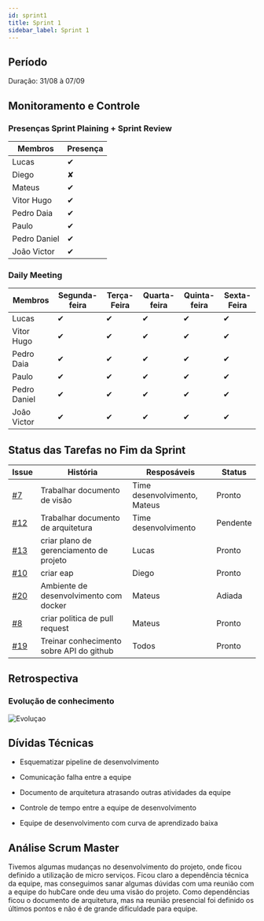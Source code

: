 ```yaml
---
id: sprint1
title: Sprint 1
sidebar_label: Sprint 1
---
```



## Período

Duração: 31/08 à 07/09

## Monitoramento e Controle

### Presenças Sprint Plaining + Sprint Review

|**Membros**|**Presença**|
|--|--|
| Lucas | ✔ |
| Diego | ✘ |
| Mateus | ✔ |
| Vitor Hugo | ✔ |
| Pedro Daia | ✔ |
| Paulo | ✔ |
| Pedro Daniel | ✔ |
| João Victor | ✔ |

### Daily Meeting

| Membros | Segunda-feira | Terça-Feira | Quarta-feira | Quinta-feira | Sexta-Feira |
|--|--|--|--|--|--|
| Lucas | ✔ | ✔ | ✔ | ✔ | ✔ |
| Vitor Hugo | ✔ | ✔ | ✔ |✔ | ✔ |
| Pedro Daia | ✔ | ✔ | ✔ |✔ | ✔ |
| Paulo | ✔ | ✔ | ✔ |✔ | ✔ |
| Pedro Daniel | ✔ | ✔ | ✔ |✔ | ✔ |
| João Victor | ✔ | ✔ | ✔ |✔ | ✔ |

## Status das Tarefas no Fim da Sprint

| **Issue** | **História** | **Resposáveis** | **Status** |
|--|--|--|--|
| [#7](https://github.com/fga-eps-mds/2019.2-Git-Breakdown/issues/7) | Trabalhar documento de visão | Time desenvolvimento, Mateus | Pronto |
| [#12](https://github.com/fga-eps-mds/2019.2-Git-Breakdown/issues/12) | Trabalhar documento de arquitetura | Time desenvolvimento | Pendente |
| [#13](https://github.com/fga-eps-mds/2019.2-Git-Breakdown/issues/13) | criar plano de gerenciamento de projeto | Lucas | Pronto |
| [#10](https://github.com/fga-eps-mds/2019.2-Git-Breakdown/issues/10) | criar eap | Diego | Pronto |
| [#20](https://github.com/fga-eps-mds/2019.2-Git-Breakdown/issues/20) | Ambiente de desenvolvimento com docker | Mateus | Adiada |
| [#8](https://github.com/fga-eps-mds/2019.2-Git-Breakdown/issues/8) | criar politica de pull request | Mateus | Pronto |
| [#19](https://github.com/fga-eps-mds/2019.2-Git-Breakdown/issues/19) | Treinar conhecimento sobre API do github| Todos | Pronto |

## Retrospectiva

### Evolução de conhecimento

![Evoluçao](https://i.imgur.com/9uMm8Ygg.png)

## Dívidas Técnicas

- Esquematizar pipeline de desenvolvimento

- Comunicação falha entre a equipe

- Documento de arquitetura atrasando outras atividades da equipe

- Controle de tempo entre a equipe de desenvolvimento

- Equipe de desenvolvimento com curva de aprendizado baixa

## Análise Scrum Master

Tivemos algumas mudanças no desenvolvimento do projeto, onde ficou definido a utilização de micro serviços. Ficou claro a dependência técnica da equipe, mas conseguimos sanar algumas dúvidas com uma reunião com a equipe do hubCare onde deu uma visão do projeto. Como dependências ficou o documento de arquitetura, mas na reunião presencial foi definido os últimos pontos e não é de grande dificuldade para equipe.
